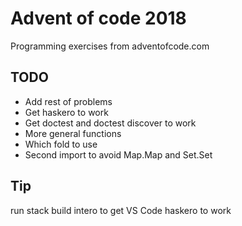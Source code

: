 # Advent of code 2018

Programming exercises from adventofcode.com

## TODO

* Add rest of problems
* Get haskero to work
* Get doctest and doctest discover to work
* More general functions
* Which fold to use
* Second import to avoid Map.Map and Set.Set

## Tip

run stack build intero to get VS Code haskero to work